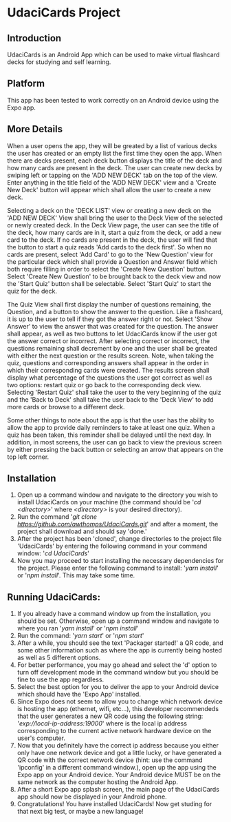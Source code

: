 # UdaciCards Project

## Introduction
UdaciCards is an Android App which can be used to make virtual flashcard decks for studying and self learning.

## Platform
This app has been tested to work correctly on an Android device using the Expo app.

## More Details
When a user opens the app, they will be greated by a list of various decks the user has created or an empty list the first time they open the app. When there are decks present, each deck button displays the title of the deck and how many cards are present in the deck. The user can create new decks by swiping left or tapping on the 'ADD NEW DECK' tab on the top of the view. Enter anything in the title field of the 'ADD NEW DECK' view and a 'Create New Deck' button will appear which shall allow the user to create a new deck.

Selecting a deck on the 'DECK LIST' view or creating a new deck on the 'ADD NEW DECK' View shall bring the user to the Deck View of the selected or newly created deck. In the Deck View page, the user can see the title of the deck, how many cards are in it, start a quiz from the deck, or add a new card to the deck. If no cards are present in the deck, the user will find that the button to start a quiz reads 'Add cards to the deck first'. So when no cards are present, select 'Add Card' to go to the 'New Question' view for the particular deck which shall provide a Question and Answer field which both require filling in order to select the 'Create New Question' button. Select 'Create New Question' to be brought back to the deck view and now the 'Start Quiz' button shall be selectable. Select 'Start Quiz' to start the quiz for the deck.

The Quiz View shall first display the number of questions remaining, the Question, and a button to show the answer to the question. Like a flashcard, it is up to the user to tell if they got the answer right or not. Select 'Show Answer' to view the answer that was created for the question. The answer shall appear, as well as two buttons to let UdaciCards know if the user got the answer correct or incorrect. After selecting correct or incorrect, the questions remaining shall decrement by one and the user shall be greated with either the next question or the results screen. Note, when taking the quiz, questions and corresponding answers shall appear in the order in which their corresponding cards were created. The results screen shall display what percentage of the questions the user got correct as well as two options: restart quiz or go back to the corresponding deck view. Selecting 'Restart Quiz' shall take the user to the very beginning of the quiz and the 'Back to Deck' shall take the user back to the 'Deck View' to add more cards or browse to a different deck.

Some other things to note about the app is that the user has the ability to allow the app to provide daily reminders to take at least one quiz. When a quiz has been taken, this reminder shall be delayed until the next day. In addition, in most screens, the user can go back to view the previous screen by either pressing the back button or selecting an arrow that appears on the top left corner.

## Installation
1. Open up a command window and navigate to the directory you wish to install UdaciCards on your machine (the command should be '*cd \<directory\>*' where *\<directory\>* is your desired directory).
2. Run the command '*git clone https://github.com/awthomps/UdaciCards.git*' and after a moment, the project shall download and should say 'done.'
3. After the project has been 'cloned', change directories to the project file 'UdaciCards' by entering the following command in your command window: '*cd UdaciCards*'
4. Now you may proceed to start installing the necessary dependencies for the project. Please enter the following command to install: '*yarn install*' or '*npm install*'. This may take some time.

## Running UdaciCards:
1. If you already have a command window up from the installation, you should be set. Otherwise, open up a command window and navigate to where you ran '*yarn install*' or '*npm install*'
2. Run the command: '*yarn start*' or '*npm start*'
3. After a while, you should see the text 'Packager started!' a QR code, and some other information such as where the app is currently being hosted as well as 5 different options.
4. For better performance, you may go ahead and select the 'd' option to turn off development mode in the command window but you should be fine to use the app regardless.
5. Select the best option for you to deliver the app to your Android device which should have the 'Expo App' installed.
6. Since Expo does not seem to allow you to change which network device is hosting the app (ethernet, wifi, etc...), this developer recommendeds that the user generates a new QR code using the following string: '*exp://local-ip-address:19000*' where <local-ip-address> is the local ip address corresponding to the current active network hardware device on the user's computer.
7. Now that you definitely have the correct ip address because you either only have one network device and got a little lucky, or have generated a QR code with the correct network device (hint: use the command 'ipconfig' in a different command window.), open up the app using the Expo app on your Android device. Your Android device MUST be on the same network as the computer hosting the Android App.
8. After a short Expo app splash screen, the main page of the UdaciCards app should now be displayed in your Android phone.
9. Congratulations! You have installed UdaciCards! Now get studing for that next big test, or maybe a new language!